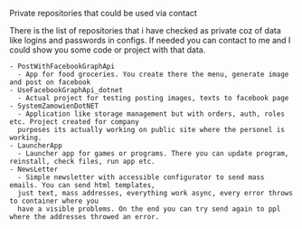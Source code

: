Private repositories that could be used via contact

There is the list of repositories that i have checked as private coz of data like logins and passwords in configs.
If needed you can contact to me and I could show you some code or project with that data.

```
- PostWithFacebookGraphApi
  - App for food groceries. You create there the menu, generate image and post on facebook
- UseFacebookGraphApi_dotnet
  - Actual project for testing posting images, texts to facebook page
- SystemZamowienDotNET
  - Application like storage management but with orders, auth, roles etc. Project created for company
  purposes its actually working on public site where the personel is working.
- LauncherApp
  - Launcher app for games or programs. There you can update program, reinstall, check files, run app etc.
- NewsLetter
  - Simple newsletter with accessible configurator to send mass emails. You can send html templates,
  just text, mass addresses, everything work async, every error throws to container where you 
  have a visible problems. On the end you can try send again to ppl where the addresses throwed an error.
```

